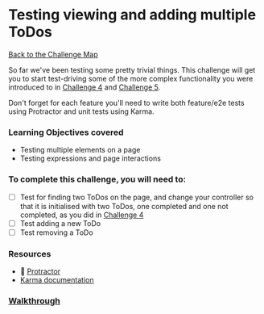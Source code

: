 # Testing viewing and adding multiple ToDos

[Back to the Challenge Map](00_challenge_map.md)

So far we've been testing some pretty trivial things. This challenge will get
you to start test-driving some of the more complex functionality you were
introduced to in [Challenge 4](04_more_than_one_thing.md) and [Challenge
5](05_controller_expressions.md).

Don't forget for each feature you'll need to write both feature/e2e tests using
Protractor and unit tests using Karma.

### Learning Objectives covered
- Testing multiple elements on a page
- Testing expressions and page interactions

### To complete this challenge, you will need to:

- [ ] Test for finding two ToDos on the page, and change your controller so that
  it is initialised with two ToDos, one completed and one not completed, as you
did in [Challenge 4](04_more_than_one_thing.md)
- [ ] Test adding a new ToDo
- [ ] Test removing a ToDo

### Resources

- :pill: [Protractor](https://github.com/makersacademy/course/blob/master/pills/angular_protractor.md)
- [Karma documentation](https://docs.angularjs.org/guide/unit-testing)

### [Walkthrough](walkthroughs/11_testing_behaviour.md)

